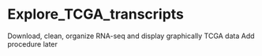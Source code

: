 # Explore_TCGA_transcripts
Download, clean, organize RNA-seq and display graphically TCGA data
Add procedure later
